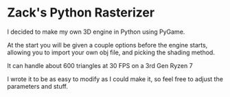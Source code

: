 # Zack's Python Rasterizer

I decided to make my own 3D engine in Python using PyGame.

At the start you will be given a couple options before the engine starts, allowing you to import your own obj file, and picking the shading method.

It can handle about 600 triangles at 30 FPS on a 3rd Gen Ryzen 7

I wrote it to be as easy to modify as I could make it, so feel free to adjust the parameters and stuff.
